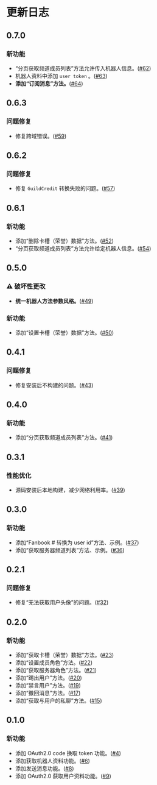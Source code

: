 # 更新日志

## 0.7.0

### 新功能

- “分页获取频道成员列表”方法允许传入机器人信息。([#62](https://github.com/Starlight-Dev-Team/fanbook-api-sdk/pull/62))
- 机器人资料中添加 `user token` 。([#63](https://github.com/Starlight-Dev-Team/fanbook-api-sdk/pull/63))
- **添加“订阅消息”方法。**([#64](https://github.com/Starlight-Dev-Team/fanbook-api-sdk/pull/64))

## 0.6.3

### 问题修复

- 修复跨域错误。([#59](https://github.com/Starlight-Dev-Team/fanbook-api-sdk/pull/59))

## 0.6.2

### 问题修复

- 修复 `GuildCredit` 转换失败的问题。([#57](https://github.com/Starlight-Dev-Team/fanbook-api-sdk/pull/57))

## 0.6.1

### 新功能

- 添加“删除卡槽（荣誉）数据”方法。([#52](https://github.com/Starlight-Dev-Team/fanbook-api-sdk/pull/52))
- “分页获取频道成员列表”方法允许给定机器人信息。([#54](https://github.com/Starlight-Dev-Team/fanbook-api-sdk/pull/54))

## 0.5.0

### ⚠️ 破坏性更改

- **统一机器人方法参数风格。**([#49](https://github.com/Starlight-Dev-Team/fanbook-api-sdk/pull/49))

### 新功能

- 添加“设置卡槽（荣誉）数据”方法。([#50](https://github.com/Starlight-Dev-Team/fanbook-api-sdk/pull/50))

## 0.4.1

### 问题修复

- 修复安装后不构建的问题。([#43](https://github.com/Starlight-Dev-Team/fanbook-api-sdk/pull/43))

## 0.4.0

### 新功能

- 添加“分页获取频道成员列表”方法。([#41](https://github.com/Starlight-Dev-Team/fanbook-api-sdk/pull/41))

## 0.3.1

### 性能优化

- 源码安装后本地构建，减少网络利用率。([#39](https://github.com/Starlight-Dev-Team/fanbook-api-sdk/pull/39))

## 0.3.0

### 新功能

- 添加“Fanbook # 转换为 user id”方法、示例。([#37](https://github.com/Starlight-Dev-Team/fanbook-api-sdk/pull/37))
- 添加“获取服务器频道列表”方法、示例。([#36](https://github.com/Starlight-Dev-Team/fanbook-api-sdk/pull/36))

## 0.2.1

### 问题修复

- 修复“无法获取用户头像”的问题。([#32](https://github.com/Starlight-Dev-Team/fanbook-api-sdk/pull/32))

## 0.2.0

### 新功能

- 添加“获取卡槽（荣誉）数据”方法。([#23](https://github.com/Starlight-Dev-Team/fanbook-api-sdk/pull/23))
- 添加“设置成员角色”方法。([#22](https://github.com/Starlight-Dev-Team/fanbook-api-sdk/pull/22))
- 添加“获取服务器角色”方法。([#21](https://github.com/Starlight-Dev-Team/fanbook-api-sdk/pull/21))
- 添加“踢出用户”方法。([#20](https://github.com/Starlight-Dev-Team/fanbook-api-sdk/pull/20))
- 添加“禁言用户”方法。([#19](https://github.com/Starlight-Dev-Team/fanbook-api-sdk/pull/19))
- 添加“撤回消息”方法。([#17](https://github.com/Starlight-Dev-Team/fanbook-api-sdk/pull/17))
- 添加“获取与用户的私聊”方法。([#15](https://github.com/Starlight-Dev-Team/fanbook-api-sdk/pull/15))

## 0.1.0

### 新功能

- 添加 OAuth2.0 code 换取 token 功能。([#4](https://github.com/Starlight-Dev-Team/fanbook-api-sdk/pull/4))
- 添加获取机器人资料功能。([#6](https://github.com/Starlight-Dev-Team/fanbook-api-sdk/pull/6))
- 添加发送消息功能。([#8](https://github.com/Starlight-Dev-Team/fanbook-api-sdk/pull/8))
- 添加 OAuth2.0 获取用户资料功能。([#9](https://github.com/Starlight-Dev-Team/fanbook-api-sdk/pull/9))